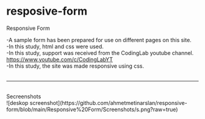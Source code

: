 # resposive-form
Responsive Form <br>

-A sample form has been prepared for use on different pages on this site.<br>
-In this study, html and css were used.<br>
-In this study, support was received from the CodingLab youtube channel. https://www.youtube.com/c/CodingLabYT<br>
-In this study, the site was made responsive using css.<br><br>
<hr>
<br>
Secreenshots<br>
![deskop screenshot](https://github.com/ahmetmetinarslan/responsive-form/blob/main/Responsive%20Form/Screenshots/s.png?raw=true)
